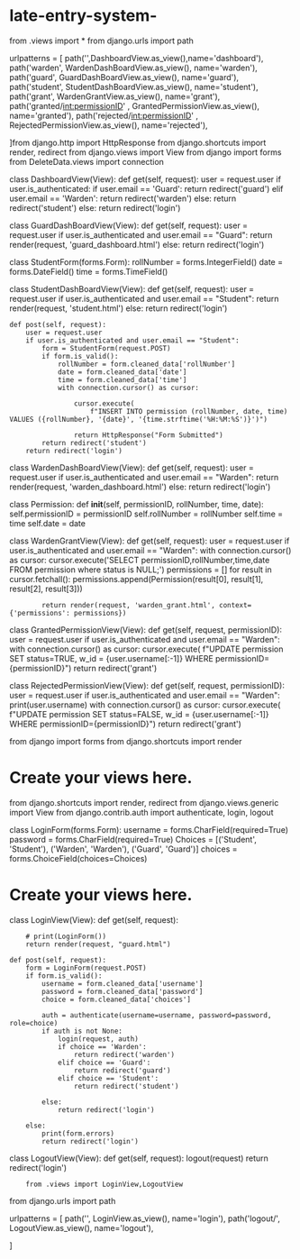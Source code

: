 # late-entry-system-

from .views import *
from django.urls import path

urlpatterns = [
    path('',DashboardView.as_view(),name='dashboard'),
    path('warden', WardenDashBoardView.as_view(), name='warden'),
    path('guard', GuardDashBoardView.as_view(), name='guard'),
    path('student', StudentDashBoardView.as_view(), name='student'),
    path('grant', WardenGrantView.as_view(), name='grant'),
    path('granted/<int:permissionID>' , GrantedPermissionView.as_view(), name='granted'),
    path('rejected/<int:permissionID>' , RejectedPermissionView.as_view(), name='rejected'),

]from django.http import HttpResponse
from django.shortcuts import render, redirect
from django.views import View
from django import forms
from DeleteData.views import connection


class DashboardView(View):
    def get(self, request):
        user = request.user
        if user.is_authenticated:
            if user.email == 'Guard':
                return redirect('guard')
            elif user.email == 'Warden':
                return redirect('warden')
            else:
                return redirect('student')
        else:
            return redirect('login')


class GuardDashBoardView(View):
    def get(self, request):
        user = request.user
        if user.is_authenticated and user.email == "Guard":
            return render(request, 'guard_dashboard.html')
        else:
            return redirect('login')


class StudentForm(forms.Form):
    rollNumber = forms.IntegerField()
    date = forms.DateField()
    time = forms.TimeField()


class StudentDashBoardView(View):
    def get(self, request):
        user = request.user
        if user.is_authenticated and user.email == "Student":
            return render(request, 'student.html')
        else:
            return redirect('login')

    def post(self, request):
        user = request.user
        if user.is_authenticated and user.email == "Student":
            form = StudentForm(request.POST)
            if form.is_valid():
                rollNumber = form.cleaned_data['rollNumber']
                date = form.cleaned_data['date']
                time = form.cleaned_data['time']
                with connection.cursor() as cursor:

                    cursor.execute(
                        f"INSERT INTO permission (rollNumber, date, time) VALUES ({rollNumber}, '{date}', '{time.strftime('%H:%M:%S')}')")

                    return HttpResponse("Form Submitted")
            return redirect('student')
        return redirect('login')


class WardenDashBoardView(View):
    def get(self, request):
        user = request.user
        if user.is_authenticated and user.email == "Warden":
            return render(request, 'warden_dashboard.html')
        else:
            return redirect('login')


class Permission:
    def __init__(self, permissionID, rollNumber, time, date):
        self.permissionID = permissionID
        self.rollNumber = rollNumber
        self.time = time
        self.date = date


class WardenGrantView(View):
    def get(self, request):
        user = request.user
        if user.is_authenticated and user.email == "Warden":
            with connection.cursor() as cursor:
                cursor.execute('SELECT permissionID,rollNumber,time,date FROM permission where status is NULL;')
                permissions = []
                for result in cursor.fetchall():
                    permissions.append(Permission(result[0], result[1], result[2], result[3]))

            return render(request, 'warden_grant.html', context={'permissions': permissions})


class GrantedPermissionView(View):
    def get(self, request, permissionID):
        user = request.user
        if user.is_authenticated and user.email == "Warden":
            with connection.cursor() as cursor:
                cursor.execute(
                    f"UPDATE permission SET status=TRUE,  w_id = {user.username[:-1]} WHERE permissionID={permissionID}")
        return redirect('grant')


class RejectedPermissionView(View):
    def get(self, request, permissionID):
        user = request.user
        if user.is_authenticated and user.email == "Warden":
            print(user.username)
            with connection.cursor() as cursor:
                cursor.execute(
                    f"UPDATE permission SET status=FALSE,  w_id = {user.username[:-1]} WHERE permissionID={permissionID}")
        return redirect('grant')

from django import forms
from django.shortcuts import render

# Create your views here.
from django.shortcuts import render, redirect
from django.views.generic import View
from django.contrib.auth import authenticate, login, logout


class LoginForm(forms.Form):
    username = forms.CharField(required=True)
    password = forms.CharField(required=True)
    Choices = [('Student', 'Student'), ('Warden', 'Warden'), ('Guard', 'Guard')]
    choices = forms.ChoiceField(choices=Choices)


# Create your views here.
class LoginView(View):
    def get(self, request):

        # print(LoginForm())
        return render(request, "guard.html")

    def post(self, request):
        form = LoginForm(request.POST)
        if form.is_valid():
            username = form.cleaned_data['username']
            password = form.cleaned_data['password']
            choice = form.cleaned_data['choices']

            auth = authenticate(username=username, password=password, role=choice)
            if auth is not None:
                login(request, auth)
                if choice == 'Warden':
                    return redirect('warden')
                elif choice == 'Guard':
                    return redirect('guard')
                elif choice == 'Student':
                    return redirect('student')

            else:
                return redirect('login')

        else:
            print(form.errors)
            return redirect('login')

class LogoutView(View):
    def get(self, request):
        logout(request)
        return redirect('login')


        from .views import LoginView,LogoutView      
from django.urls import path

urlpatterns = [
    path('', LoginView.as_view(), name='login'),
    path('logout/', LogoutView.as_view(), name='logout'),

]

